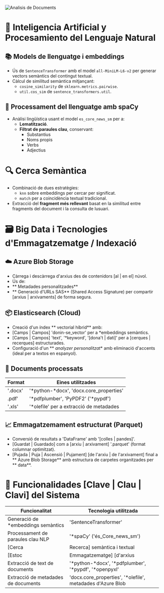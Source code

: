
![Analisis de Documents ](https://github.com/user-attachments/assets/68570cc1-3d4d-488c-864e-c8a9791ebfc1)


# 🧠 Inteligencia Artificial y Procesamiento del Lenguaje Natural

## 📚 Models de llenguatge i embeddings

- Ús de `SentenceTransformer` amb el model `all-MiniLM-L6-v2` per generar vectors semàntics del contingut textual.
- Càlcul de similitud semàntica mitjançant:
  - `cosine_similarity` de `sklearn.metrics.pairwise`.
  - `util.cos_sim` de `sentence_transformers.util`.

## 🧠 Processament del llenguatge amb spaCy

- Anàlisi lingüística usant el model `es_core_news_sm` per a:
  - **Lematització**.
  - **Filtrat de paraules clau**, conservant:
    - Substantius
    - Noms propis
    - Verbs
    - Adjectius

# 🔍 Cerca Semàntica

- Combinació de dues estratègies:
  - `knn` sobre embeddings per cercar per significat.
  - `match` per a coincidència textual tradicional.
- Extracció del **fragment més rellevant** basat en la similitud entre fragments del document i la consulta de lusuari.

# 🗃️ Big Data i Tecnologies d'Emmagatzematge / Indexació



## &#9729;&#65039; Azure Blob Storage 

- Càrrega i descàrrega d'arxius des de contenidors [al | en el] núvol.
- Ús de: 
- ** Metadades personalitzades** 
- ** Generació d'URLs SAS** (Shared Access Signature) per compartir [arxius | arxivaments] de forma segura. 

## &#128230; Elasticsearch (Cloud) 

- Creació d'un índex ** vectorial híbrid** amb: 
- [Camps | Campos] 'donin-se_vector' per a *embeddings semàntics.
- [Camps | Campos] 'text', '*keyword', '[dona't | dati]' per a [cerques | recerques] estructurades.
- Configuració d'un ** *analyzer personalitzat** amb eliminació d'accents (ideal per a textos en espanyol). 

## &#128209; Documents processats 

| Format | Eines utilitzades | 
|---------|--------------------------------------------------| 
| '.docx' | '*python-*docx', 'docx.core_properties' | 
| <ABPQOPSTTUR>.pdf' | '*pdfplumber', 'PyPDF2' ('*pypdf') | 
| '.xls' | '*olefile' per a extracció de metadades | 

## &#128200; Emmagatzemament estructurat (Parquet) 

- Conversió de resultats a 'DataFrame' amb '[colles | pandes]'.
- [Guardat | Guardado] com a [arxiu | arxivament] '.parquet' (format columnar optimitzat).
- [Pujada | Puja | Ascensió | Pujament] [de l'arxiu | de l'arxivament] final a ** Azure Blob Storage** amb estructura de carpetes organitzades per ** data**. 

# &#129513; Funcionalidades [Clave | Clau | Clavi] del Sistema 

| Funcionalitat | Tecnologia utilitzada | 
|--------------------------------------|--------------------------------------------| 
| Generació de *embeddings semàntics | 'SentenceTransformer' | 
| Processament de paraules clau NLP | '*spaCy' ('és_Core_news_sm') | 
| [Cerca | Recerca] semàntica i textual | 'Elasticsearch' (*cloud, vector + matx) | 
| [Estoc | Emmagatzematge] [d'arxius | d'arxivaments]/resultats| Azure Blob Storage, format '.parquet' | 
| Extracció de text de documents | '*python-*docx', '*pdfplumber', '*pypdf', '*openpyxl' | 
| Extracció de metadades de documents| 'docx.core_properties', '*olefile', metadades d'Azure Blob | 
